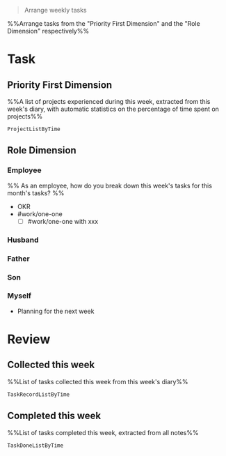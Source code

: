 > Arrange weekly tasks

%%Arrange tasks from the "Priority First Dimension" and the "Role Dimension" respectively%%

# Task
## Priority First Dimension
%%A list of projects experienced during this week, extracted from this week's diary, with automatic statistics on the percentage of time spent on projects%%
```LifeOS
ProjectListByTime
```

## Role Dimension
### Employee
%% As an employee, how do you break down this week's tasks for this month's tasks? %%
- OKR
- #work/one-one 
	- [ ] #work/one-one with xxx

### Husband
### Father
### Son
### Myself
- Planning for the next week

# Review
## Collected this week
%%List of tasks collected this week from this week's diary%%
```LifeOS
TaskRecordListByTime
```

## Completed this week
%%List of tasks completed this week, extracted from all notes%%
```LifeOS
TaskDoneListByTime
```
